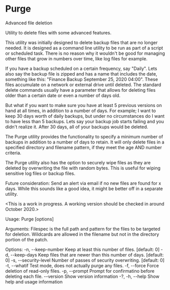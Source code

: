 # Purge
Advanced file deletion

Utility to delete files with some advanced features.

This utility was initially designed to delete backup files that are no longer needed.
It is designed as a command line utility to be run as part of a script or scheduled
task. There is no reason why it wouldn't be good for managing other files that grow
in numbers over time, like log files for example.

If you have a backup scheduled on a certain frequency, say "Daily".  Lets also say the
backup file is zipped and has a name that includes the date, something like this:
"Finance Backup September 25, 2020 04:00".    These files accumulate on a network or
external drive until deleted.  The standard delete commands usually have a parameter 
that allows for deleting files older than a certain date or even a number of days old. 
 

But what if you want to make sure you have at least 5 previous versions on hand at all 
times, in addition to a number of days.  For example; I want to keep 30 days worth of
daily backups, but under no circumstances do I want to have less than 5 backups.  Lets 
say your backup job starts failing and you didn't realize it.  After 30 days, all of your
backups would be deleted. 

The Purge utility provides the functionality to specify a minimum number of backups in 
addition to a number of days to retain.  It will only delete files in a specified directory 
and filename pattern, if they meet the age AND number criteria.

The Purge utility also has the option to securely wipe files as they are deleted by 
overwriting the file with random bytes.  This is useful for wiping sensitive log files
or backup files.

Future consideration:  Send an alert via email if no new files are found for x days.
   While this sounds like a good idea, it might be better off in a separate utility.

<This is a work in progress.  A working version should be checked in around October 2020.>


Usage:
  Purge [options] <FileSpec>

Arguments:
  <FileSpec>                               Filespec is the full path and pattern for the files
                                           to be targeted for deletion.  Wildcards are allowed
                                           in the filename but not in the directory portion of
                                           the patch.

Options:
  -n, --keep-number <keep-number>          Keep at least this number of files. [default: 0]
  -d, --keep-days <keep-days>              Keep files that are newer than this number of days. [default: 0]
  -s, --security-level <security-level>    Number of passes of security overwriting. [default: 0]
  -t, --whatif                             Test mode, does not actually purge any files.
  -f, --force                              Force deletion of read-only files.
  -p, --prompt                             Prompt for confirmatino before deleting each file.
  --version                                Show version information
  -?, -h, --help                           Show help and usage information
